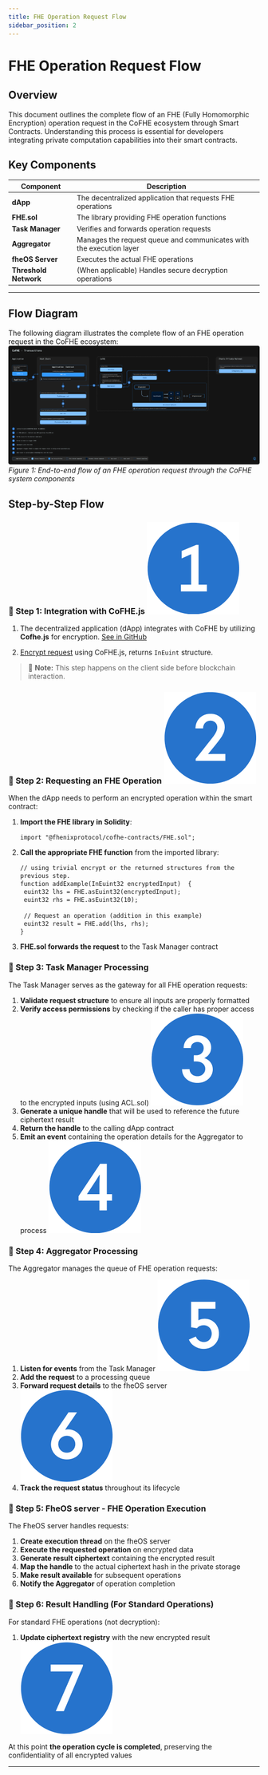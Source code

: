 ```yaml
---
title: FHE Operation Request Flow
sidebar_position: 2
---
```


# FHE Operation Request Flow

## Overview

This document outlines the complete flow of an FHE (Fully Homomorphic Encryption) operation request in the CoFHE ecosystem through Smart Contracts. Understanding this process is essential for developers integrating private computation capabilities into their smart contracts.


## Key Components

| Component | Description |
|-----------|-------------|
| **dApp** | The decentralized application that requests FHE operations |
| **FHE.sol** | The library providing FHE operation functions |
| **Task Manager** | Verifies and forwards operation requests |
| **Aggregator** | Manages the request queue and communicates with the execution layer |
| **fheOS Server** | Executes the actual FHE operations |
| **Threshold Network** | (When applicable) Handles secure decryption operations |

---
## Flow Diagram

The following diagram illustrates the complete flow of an FHE operation request in the CoFHE ecosystem:
![Diagram](../../../assets/Transactions.svg)
*Figure 1: End-to-end flow of an FHE operation request through the CoFHE system components*

## Step-by-Step Flow

### 📌 Step 1: Integration with CoFHE.js ![Bullet](../../../assets/1.png)

1. The decentralized application (dApp) integrates with CoFHE by utilizing **Cofhe.js** for encryption.
[See in GitHub](https://github.com/FhenixProtocol/cofhe.js)

2. [Encrypt request](./encryption-request.md) using CoFHE.js, returns `InEuint` structure.

> 📝 **Note:** This step happens on the client side before blockchain interaction.

### 📌 Step 2: Requesting an FHE Operation ![Bullet](../../../assets/2.png)

When the dApp needs to perform an encrypted operation within the smart contract:
1. **Import the FHE library in Solidity**:
   ```solidity
   import "@fhenixprotocol/cofhe-contracts/FHE.sol";
   ```

2. **Call the appropriate FHE function** from the imported library:
   ```solidity
   // using trivial encrypt or the returned structures from the previous step.
   function addExample(InEuint32 encryptedInput)  {
    euint32 lhs = FHE.asEuint32(encryptedInput);
    euint32 rhs = FHE.asEuint32(10);
    
    // Request an operation (addition in this example)
    euint32 result = FHE.add(lhs, rhs);
   }
   ```

3. **FHE.sol forwards the request** to the Task Manager contract

### 📌 Step 3: Task Manager Processing

The Task Manager serves as the gateway for all FHE operation requests:

1. **Validate request structure** to ensure all inputs are properly formatted
2. **Verify access permissions** by checking if the caller has proper access to the encrypted inputs (using ACL.sol) ![Bullet](../../../assets/3.png)
3. **Generate a unique handle** that will be used to reference the future ciphertext result
4. **Return the handle** to the calling dApp contract
5. **Emit an event** containing the operation details for the Aggregator to process ![Bullet](../../../assets/4.png)

### 📌 Step 4: Aggregator Processing

The Aggregator manages the queue of FHE operation requests:

1. **Listen for events** from the Task Manager ![Bullet](../../../assets/5.png)
2. **Add the request** to a processing queue
3. **Forward request details** to the fheOS server ![Bullet](../../../assets/6.png)
4. **Track the request status** throughout its lifecycle

### 📌 Step 5: FheOS server - FHE Operation Execution

The FheOS server handles requests:

1. **Create execution thread** on the fheOS server
2. **Execute the requested operation** on encrypted data
3. **Generate result ciphertext** containing the encrypted result
4. **Map the handle** to the actual ciphertext hash in the private storage
5. **Make result available** for subsequent operations
6. **Notify the Aggregator** of operation completion

### 📌 Step 6: Result Handling (For Standard Operations)

For standard FHE operations (not decryption):

1. **Update ciphertext registry** with the new encrypted result ![Bullet](../../../assets/7.png)

At this point **the operation cycle is completed**, preserving the confidentiality of all encrypted values

---